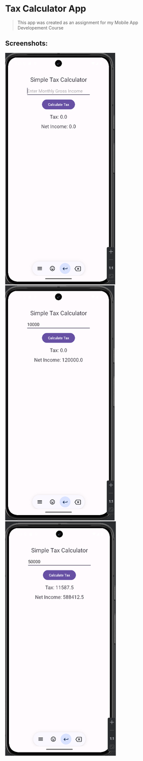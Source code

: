 # Tax Calculator App

>This app was created as an assignment for my Mobile App Developement Course

## Screenshots:
![Screenshot1](https://github.com/nikkhilpareek/Income-Tax-calculator/blob/master/screenshots/Screenshot%202025-03-24%20152525.png)
![Screenshot2](https://github.com/nikkhilpareek/Income-Tax-calculator/blob/master/screenshots/Screenshot%202025-03-24%20152542.png)
![Screenshot3](https://github.com/nikkhilpareek/Income-Tax-calculator/blob/master/screenshots/Screenshot%202025-03-24%20152628.png)
